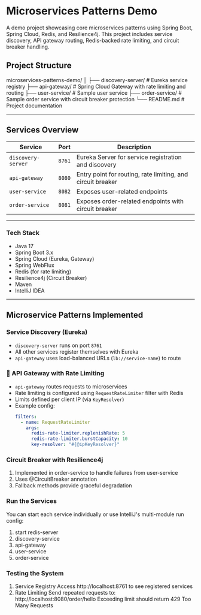 # Microservices Patterns Demo

A demo project showcasing core microservices patterns using Spring Boot, Spring Cloud, Redis, and Resilience4j. This project includes service discovery, API gateway routing, Redis-backed rate limiting, and circuit breaker handling.

## Project Structure

microservices-patterns-demo/
│
├── discovery-server/ # Eureka service registry
├── api-gateway/ # Spring Cloud Gateway with rate limiting and routing
├── user-service/ # Sample user service
├── order-service/ # Sample order service with circuit breaker protection
└── README.md # Project documentation


---

## Services Overview

| Service          | Port  | Description |
|------------------|-------|-------------|
| `discovery-server` | `8761` | Eureka Server for service registration and discovery |
| `api-gateway`       | `8080` | Entry point for routing, rate limiting, and circuit breaker |
| `user-service`      | `8082` | Exposes user-related endpoints |
| `order-service`     | `8081` | Exposes order-related endpoints with circuit breaker |

---

### Tech Stack

- Java 17
- Spring Boot 3.x
- Spring Cloud (Eureka, Gateway)
- Spring WebFlux
- Redis (for rate limiting)
- Resilience4j (Circuit Breaker)
- Maven
- IntelliJ IDEA

---

## Microservice Patterns Implemented

### Service Discovery (Eureka)
- `discovery-server` runs on port `8761`
- All other services register themselves with Eureka
- `api-gateway` uses load-balanced URLs (`lb://service-name`) to route

### 🚦 API Gateway with Rate Limiting
- `api-gateway` routes requests to microservices
- Rate limiting is configured using `RequestRateLimiter` filter with Redis
- Limits defined per client IP (via `KeyResolver`)
- Example config:
  ```yaml
  filters:
    - name: RequestRateLimiter
      args:
        redis-rate-limiter.replenishRate: 5
        redis-rate-limiter.burstCapacity: 10
        key-resolver: "#{@ipKeyResolver}"
### Circuit Breaker with Resilience4j
1. Implemented in order-service to handle failures from user-service
2. Uses @CircuitBreaker annotation
3. Fallback methods provide graceful degradation

### Run the Services
You can start each service individually or use IntelliJ's multi-module run config:
1. start redis-server
2. discovery-service
3. api-gateway
4. user-service
5. order-service

### Testing the System
1. Service Registry
    Access http://localhost:8761 to see registered services
2. Rate Limiting
    Send repeated requests to: http://localhost:8080/order/hello
Exceeding limit should return 429 Too Many Requests
